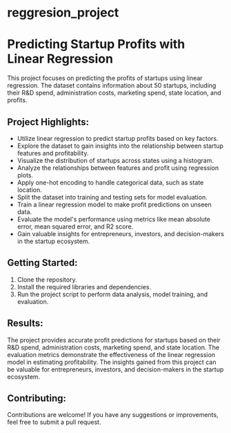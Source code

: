 # reggresion_project
# Predicting Startup Profits with Linear Regression

This project focuses on predicting the profits of startups using linear regression. The dataset contains information about 50 startups, including their R&D spend, administration costs, marketing spend, state location, and profits.

## Project Highlights:

- Utilize linear regression to predict startup profits based on key factors.
- Explore the dataset to gain insights into the relationship between startup features and profitability.
- Visualize the distribution of startups across states using a histogram.
- Analyze the relationships between features and profit using regression plots.
- Apply one-hot encoding to handle categorical data, such as state location.
- Split the dataset into training and testing sets for model evaluation.
- Train a linear regression model to make profit predictions on unseen data.
- Evaluate the model's performance using metrics like mean absolute error, mean squared error, and R2 score.
- Gain valuable insights for entrepreneurs, investors, and decision-makers in the startup ecosystem.

## Getting Started:

1. Clone the repository.
2. Install the required libraries and dependencies.
3. Run the project script to perform data analysis, model training, and evaluation.

## Results:

The project provides accurate profit predictions for startups based on their R&D spend, administration costs, marketing spend, and state location. The evaluation metrics demonstrate the effectiveness of the linear regression model in estimating profitability. The insights gained from this project can be valuable for entrepreneurs, investors, and decision-makers in the startup ecosystem.

## Contributing:

Contributions are welcome! If you have any suggestions or improvements, feel free to submit a pull request.


